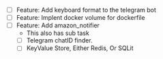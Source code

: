 - [ ] Feature: Add keyboard format to the telegram bot
- [ ] Feature: Implent docker volume for dockerfile
- [ ] Feature: Add amazon_notifier
  * This also has sub task
   - [ ] Telegram chatID finder.
   - [ ] KeyValue Store, Either Redis, Or SQLit
